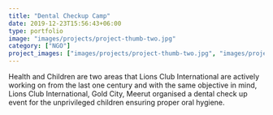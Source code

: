 ```yaml
---
title: "Dental Checkup Camp"
date: 2019-12-23T15:56:43+06:00
type: portfolio
image: "images/projects/project-thumb-two.jpg"
category: ["NGO"]
project_images: ["images/projects/project-thumb-two.jpg", "images/projects/project-thumb-two.jpg"]
---
```


Health and Children are two areas that Lions Club International are actively working on from the last one century and with the same objective in mind, Lions Club International, Gold City, Meerut organised a dental check up event for the unprivileged children ensuring proper oral hygiene.